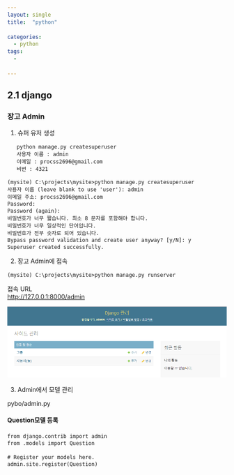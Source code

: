 ```yaml
---
layout: single
title:  "python"

categories:
  - python
tags:
  - 
  
---
```

2.1 django
---

### 장고 Admin

1. 슈퍼 유저 생성
```
   python manage.py createsuperuser
   사용자 이름 : admin
   이메일 : procss2696@gmail.com
   비번 : 4321
```

```
(mysite) C:\projects\mysite>python manage.py createsuperuser
사용자 이름 (leave blank to use 'user'): admin
이메일 주소: procss2696@gmail.com
Password:
Password (again):
비밀번호가 너무 짧습니다. 최소 8 문자를 포함해야 합니다.
비밀번호가 너무 일상적인 단어입니다.
비밀번호가 전부 숫자로 되어 있습니다.
Bypass password validation and create user anyway? [y/N]: y
Superuser created successfully.
```

2. 장고 Admin에 접속
```
(mysite) C:\projects\mysite>python manage.py runserver
```

접속 URL  
http://127.0.0.1:8000/admin

![71](/assets/images/PYTHON/71.png)



3. Admin에서 모델 관리

pybo/admin.py  

#### Question모델 등록

```
from django.contrib import admin
from .models import Question

# Register your models here.
admin.site.register(Question)
```













